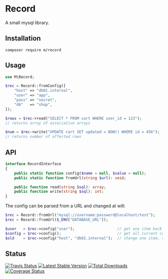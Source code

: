 # Record

A small mysql library.



## Installation

```
composer require m/record
```


## Usage

```php
use M\Record;

$rec = Record::fromConfig([
    "host" => "db01.internal",
    "user" => "app",
    "pass" => "secret",
    "db"   => "shop",
]);

$rows = $rec->read("SELECT * FROM cart WHERE user_id = 123");
// returns array of associative arrays

$num = $rec->write("UPDATE cart SET updated = NOW() WHERE id = 456");
// returns number of affected rows
```

## API

```php
interface RecordInterface
{
    public static function config($name = null, $value = null);
    public static function fromUrl(string $url): void;

    public function read(string $sql): array;
    public function write(string $sql): int;
}
```

The config can be parsed from a URL and changed at will:

```php
$rec = Record::fromUrl("mysql://username:password@localhost/test");
$rec = Record::fromUrl($_ENV["DATABASE_URL"]);

$user   = $rec->config("user");                   // get one item back
$config = $rec->config();                         // get all current config back
$old    = $rec->config("host", "db02.internal");  // change one item, returns old value
```


## Status

[![Travis Status](https://api.travis-ci.org/dotser/record.svg?branch=master)](https://travis-ci.org/dotser/record)
[![Latest Stable Version](https://poser.pugx.org/m/record/v/stable)](https://packagist.org/packages/m/record)
[![Total Downloads](https://poser.pugx.org/m/record/downloads)](https://packagist.org/packages/m/record)
[![Coverage Status](https://coveralls.io/repos/github/dotser/record/badge.svg?branch=master)](https://coveralls.io/github/dotser/record?branch=master)
